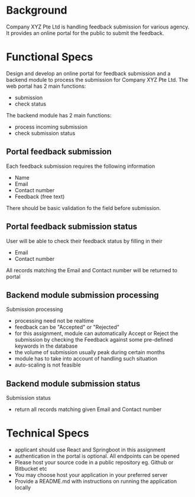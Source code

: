 # Background
Company XYZ Pte Ltd is handling feedback submission for various agency. It provides an online portal for the public to submit the feedback.

# Functional Specs
Design and develop an online portal for feedback submission and a backend module to process the submission for Company XYZ Pte Ltd.
The web portal has 2 main functions:
- submission
- check status

The backend module has 2 main functions:
- process incoming submission
- check submission status


## Portal feedback submission
Each feedback submission requires the following information
- Name
- Email
- Contact number
- Feedback (free text)

There should be basic validation fo the field before submission.

## Portal feedback submission status
User will be able to check their feedback status by filling in their
- Email
- Contact number

All records matching the Email and Contact number will be returned to portal

## Backend module submission processing
Submission processing
- processing need not be realtime
- feedback can be "Accepted" or "Rejected"
- for this assignment, module can automatically Accept or Reject the submission by checking the Feedback against some pre-defined keywords in the database
- the volume of submission usually peak during certain months
- module has to take into account of handling such situation
- auto-scaling is not feasible

## Backend module submission status
Submission status
- return all records matching given Email and Contact number

# Technical Specs
- applicant should use React and Springboot in this assignment
- authentication in the portal is optional. All endpoints can be opened
- Please host your source code in a public repository eg. Github or Bitbucket etc
- You may choose host your application in your preferred server
- Provide a README.md with instructions on running the application locally
